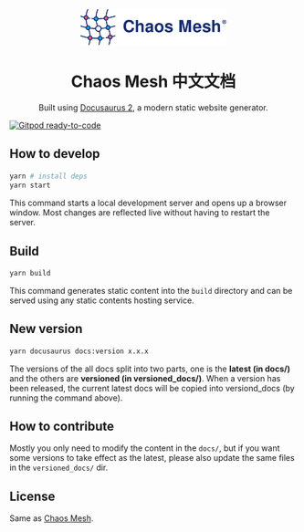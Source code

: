 <!-- markdownlint-disable-file MD033 -->
<!-- markdownlint-disable-file MD041 -->

<p align="center">
  <img src="logo.svg" width="256" alt="Chaos Mesh Logo" />
</p>
<h1 align="center">Chaos Mesh 中文文档</h1>
<p align="center">
  Built using <a href="https://v2.docusaurus.io/" target="_blank">Docusaurus 2</a>, a modern static website generator.
</p>

[![Gitpod ready-to-code](https://img.shields.io/badge/Gitpod-ready--to--code-blue?logo=gitpod)](https://gitpod.io/#https://github.com/chaos-mesh/website)

## How to develop

```sh
yarn # install deps
yarn start
```

This command starts a local development server and opens up a browser window. Most changes are reflected live without having to restart the server.

## Build

```sh
yarn build
```

This command generates static content into the `build` directory and can be served using any static contents hosting service.

## New version

```sh
yarn docusaurus docs:version x.x.x
```

The versions of the all docs split into two parts, one is the **latest (in docs/)** and the others are **versioned (in versioned_docs/)**. When a version has been released, the current latest docs will be copied into versiond_docs (by running the command above).

## How to contribute

Mostly you only need to modify the content in the `docs/`, but if you want some versions to take effect as the latest, please also update the same files in the `versioned_docs/` dir.

## License

Same as [Chaos Mesh](https://github.com/chaos-mesh/chaos-mesh).
